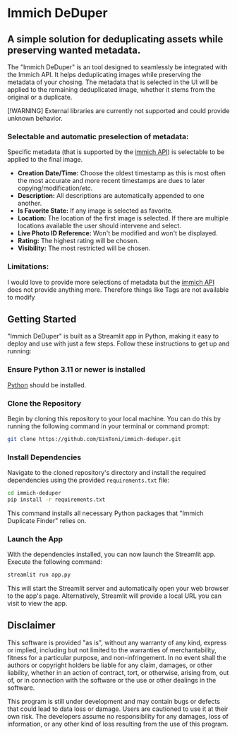 # Immich DeDuper

## A simple solution for deduplicating assets while preserving wanted metadata.

The "Immich DeDuper" is an tool designed to seamlessly be integrated with the Immich API.
It helps deduplicating images while preserving the metadata of your chosing. The metadata that is selected in the UI will be applied to the remaining deduplicated image, whether it stems from the original or a duplicate.

[!WARNING]
External libraries are currently not supported and could provide unknown behavior.


### Selectable and automatic preselection of metadata:
Specific metadata (that is supported by the [immich API](https://immich.app/docs/api/update-asset)) is selectable to be applied to the final image.

- **Creation Date/Time:** Choose the oldest timestamp as this is most often the most accurate and more recent timestamps are dues to later copying/modification/etc.
- **Description:** All descriptions are automatically appended to one another.
- **Is Favorite State:** If any image is selected as favorite.
- **Location:** The location of the first image is selected. If there are multiple locations available the user should intervene and select.
- **Live Photo ID Reference:** Won't be modified and won't be displayed.
- **Rating:** The highest rating will be chosen.
- **Visibility:** The most restricted will be chosen.

### Limitations:
I would love to provide more selections of metadata but the [immich API](https://immich.app/docs/api/update-asset) does not provide anything more. Therefore things like Tags are not available to modify


## Getting Started

"Immich DeDuper" is built as a Streamlit app in Python, making it easy to deploy and use with just a few steps. Follow these instructions to get up and running:

### Ensure Python 3.11 or newer is installed

[Python](https://www.python.org/downloads/) should be installed.

### Clone the Repository

Begin by cloning this repository to your local machine. You can do this by running the following command in your terminal or command prompt:

```bash
git clone https://github.com/EinToni/immich-deduper.git
```

### Install Dependencies

Navigate to the cloned repository's directory and install the required dependencies using the provided `requirements.txt` file:

```bash
cd immich-deduper
pip install -r requirements.txt
```
This command installs all necessary Python packages that "Immich Duplicate Finder" relies on.

### Launch the App
With the dependencies installed, you can now launch the Streamlit app. Execute the following command:
```bash
streamlit run app.py
```
This will start the Streamlit server and automatically open your web browser to the app's page. Alternatively, Streamlit will provide a local URL you can visit to view the app.

## Disclaimer

This software is provided "as is", without any warranty of any kind, express or implied, including but not limited to the warranties of merchantability, fitness for a particular purpose, and non-infringement. In no event shall the authors or copyright holders be liable for any claim, damages, or other liability, whether in an action of contract, tort, or otherwise, arising from, out of, or in connection with the software or the use or other dealings in the software.

This program is still under development and may contain bugs or defects that could lead to data loss or damage. Users are cautioned to use it at their own risk. The developers assume no responsibility for any damages, loss of information, or any other kind of loss resulting from the use of this program.
